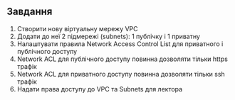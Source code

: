 ## Завдання 
1. Створити нову віртуальну мережу VPC
2. Додати до неї 2 підмережі (subnets): 1 публічку і 1 приватну
3. Налаштувати правила Network Access Control List для приватного і публічного доступу 
4. Network ACL для публічного доступу повинна дозволяти тільки https трафік 
5. Network ACL для приватного доступу повинна дозволяти тільки ssh трафік 
6. Надати права доступу до VPC та Subnets для лектора